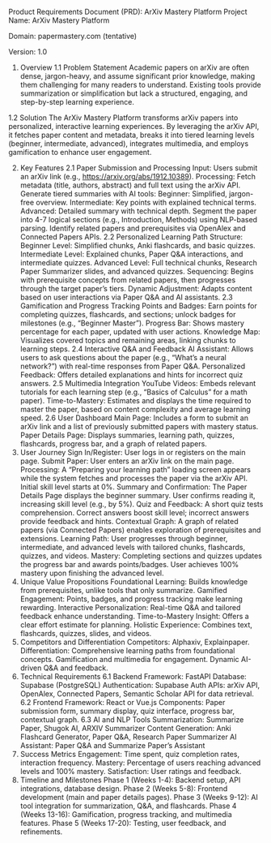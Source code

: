 Product Requirements Document (PRD): ArXiv Mastery Platform
Project Name: ArXiv Mastery Platform

Domain: papermastery.com (tentative)

Version: 1.0

1. Overview
1.1 Problem Statement
Academic papers on arXiv are often dense, jargon-heavy, and assume significant prior knowledge, making them challenging for many readers to understand. Existing tools provide summarization or simplification but lack a structured, engaging, and step-by-step learning experience.

1.2 Solution
The ArXiv Mastery Platform transforms arXiv papers into personalized, interactive learning experiences. By leveraging the arXiv API, it fetches paper content and metadata, breaks it into tiered learning levels (beginner, intermediate, advanced), integrates multimedia, and employs gamification to enhance user engagement.

2. Key Features
2.1 Paper Submission and Processing
Input: Users submit an arXiv link (e.g., https://arxiv.org/abs/1912.10389).
Processing:
Fetch metadata (title, authors, abstract) and full text using the arXiv API.
Generate tiered summaries with AI tools:
Beginner: Simplified, jargon-free overview.
Intermediate: Key points with explained technical terms.
Advanced: Detailed summary with technical depth.
Segment the paper into 4-7 logical sections (e.g., Introduction, Methods) using NLP-based parsing.
Identify related papers and prerequisites via OpenAlex and Connected Papers APIs.
2.2 Personalized Learning Path
Structure:
Beginner Level: Simplified chunks, Anki flashcards, and basic quizzes.
Intermediate Level: Explained chunks, Paper Q&A interactions, and intermediate quizzes.
Advanced Level: Full technical chunks, Research Paper Summarizer slides, and advanced quizzes.
Sequencing: Begins with prerequisite concepts from related papers, then progresses through the target paper’s tiers.
Dynamic Adjustment: Adapts content based on user interactions via Paper Q&A and AI assistants.
2.3 Gamification and Progress Tracking
Points and Badges: Earn points for completing quizzes, flashcards, and sections; unlock badges for milestones (e.g., “Beginner Master”).
Progress Bar: Shows mastery percentage for each paper, updated with user actions.
Knowledge Map: Visualizes covered topics and remaining areas, linking chunks to learning steps.
2.4 Interactive Q&A and Feedback
AI Assistant: Allows users to ask questions about the paper (e.g., “What’s a neural network?”) with real-time responses from Paper Q&A.
Personalized Feedback: Offers detailed explanations and hints for incorrect quiz answers.
2.5 Multimedia Integration
YouTube Videos: Embeds relevant tutorials for each learning step (e.g., “Basics of Calculus” for a math paper).
Time-to-Mastery: Estimates and displays the time required to master the paper, based on content complexity and average learning speed.
2.6 User Dashboard
Main Page: Includes a form to submit an arXiv link and a list of previously submitted papers with mastery status.
Paper Details Page: Displays summaries, learning path, quizzes, flashcards, progress bar, and a graph of related papers.
3. User Journey
Sign In/Register: User logs in or registers on the main page.
Submit Paper: User enters an arXiv link on the main page.
Processing:
A “Preparing your learning path” loading screen appears while the system fetches and processes the paper via the arXiv API.
Initial skill level starts at 0%.
Summary and Confirmation:
The Paper Details Page displays the beginner summary.
User confirms reading it, increasing skill level (e.g., by 5%).
Quiz and Feedback:
A short quiz tests comprehension.
Correct answers boost skill level; incorrect answers provide feedback and hints.
Contextual Graph:
A graph of related papers (via Connected Papers) enables exploration of prerequisites and extensions.
Learning Path:
User progresses through beginner, intermediate, and advanced levels with tailored chunks, flashcards, quizzes, and videos.
Mastery:
Completing sections and quizzes updates the progress bar and awards points/badges.
User achieves 100% mastery upon finishing the advanced level.
4. Unique Value Propositions
Foundational Learning: Builds knowledge from prerequisites, unlike tools that only summarize.
Gamified Engagement: Points, badges, and progress tracking make learning rewarding.
Interactive Personalization: Real-time Q&A and tailored feedback enhance understanding.
Time-to-Mastery Insight: Offers a clear effort estimate for planning.
Holistic Experience: Combines text, flashcards, quizzes, slides, and videos.
5. Competitors and Differentiation
Competitors: Alphaxiv, Explainpaper.
Differentiation:
Comprehensive learning paths from foundational concepts.
Gamification and multimedia for engagement.
Dynamic AI-driven Q&A and feedback.
6. Technical Requirements
6.1 Backend
Framework: FastAPI
Database: Supabase (PostgreSQL)
Authentication: Supabase Auth
APIs: arXiv API, OpenAlex, Connected Papers, Semantic Scholar API for data retrieval.
6.2 Frontend
Framework: React or Vue.js
Components: Paper submission form, summary display, quiz interface, progress bar, contextual graph.
6.3 AI and NLP Tools
Summarization: Summarize Paper, Shugok AI, ARXIV Summarizer
Content Generation: Anki Flashcard Generator, Paper Q&A, Research Paper Summarizer
AI Assistant: Paper Q&A and Summarize Paper’s Assistant
7. Success Metrics
Engagement: Time spent, quiz completion rates, interaction frequency.
Mastery: Percentage of users reaching advanced levels and 100% mastery.
Satisfaction: User ratings and feedback.
8. Timeline and Milestones
Phase 1 (Weeks 1-4): Backend setup, API integrations, database design.
Phase 2 (Weeks 5-8): Frontend development (main and paper details pages).
Phase 3 (Weeks 9-12): AI tool integration for summarization, Q&A, and flashcards.
Phase 4 (Weeks 13-16): Gamification, progress tracking, and multimedia features.
Phase 5 (Weeks 17-20): Testing, user feedback, and refinements.